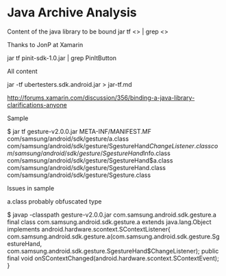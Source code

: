 # Java Archive Analysis

Content of the java library to be bound jar tf  <> | grep <>

Thanks to JonP at Xamarin

jar tf pinit-sdk-1.0.jar | grep PinItButton

All content

jar -tf ubertesters.sdk.android.jar  > jar-tf.md

http://forums.xamarin.com/discussion/356/binding-a-java-library-clarifications-anyone

Sample

$ jar tf gesture-v2.0.0.jar 
META-INF/MANIFEST.MF
com/samsung/android/sdk/gesture/a.class
com/samsung/android/sdk/gesture/SgestureHand$ChangeListener.class
com/samsung/android/sdk/gesture/SgestureHand$Info.class
com/samsung/android/sdk/gesture/SgestureHand$a.class
com/samsung/android/sdk/gesture/SgestureHand.class
com/samsung/android/sdk/gesture/Sgesture.class

Issues in sample

a.class
	probably obfuscated type

$ javap -classpath gesture-v2.0.0.jar com.samsung.android.sdk.gesture.a
final class com.samsung.android.sdk.gesture.a extends java.lang.Object implements android.hardware.scontext.SContextListener{
    com.samsung.android.sdk.gesture.a(com.samsung.android.sdk.gesture.SgestureHand, com.samsung.android.sdk.gesture.SgestureHand$ChangeListener);
    public final void onSContextChanged(android.hardware.scontext.SContextEvent);
}
